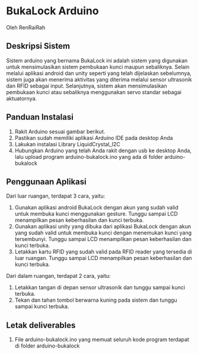 # BukaLock Arduino
Oleh RenRaiRah

## Deskripsi Sistem
Sistem arduino yang bernama BukaLock ini adalah sistem yang digunakan untuk mensimulasikan sistem pembukaan kunci maupun sebaliknya. Selain melalui aplikasi android dan unity seperti yang telah dijelaskan sebelumnya, sistem juga akan menerima aktivitas yang diterima melalui sensor ultrasonik dan RFID sebagai input. Selanjutnya, sistem akan mensimulasikan pembukaan kunci atau sebaliknya menggunakan servo standar sebagai aktuatornya.

## Panduan Instalasi
1. Rakit Arduino sesuai gambar berikut.
2. Pastikan sudah memiliki aplikasi Arduino IDE pada desktop Anda
3. Lakukan instalasi Library LiquidCrystal_I2C
4. Hubungkan Arduino yang telah Anda rakit dengan usb ke desktop Anda, lalu upload program arduino-bukalock.ino yang ada di folder arduino-bukalock

## Penggunaan Aplikasi
Dari luar ruangan, terdapat 3 cara, yaitu:
1. Gunakan aplikasi android BukaLock dengan akun yang sudah valid untuk membuka kunci menggunakan gesture. Tunggu sampai LCD menampilkan pesan keberhasilan dan kunci terbuka.
2. Gunakan aplikasi unity yang dibuka dari aplikasi BukaLock dengan akun yang sudah valid untuk membuka kunci dengan menemukan kunci yang tersembunyi. Tunggu sampai LCD menampilkan pesan keberhasilan dan kunci terbuka.
3. Letakkan kartu RFID yang sudah valid pada RFID reader yang tersedia di luar ruangan. Tunggu sampai LCD menampilkan pesan keberhasilan dan kunci terbuka.

Dari dalam ruangan, terdapat 2 cara, yaitu:
1. Letakkan tangan di depan sensor ultrasonik dan tunggu sampai kunci terbuka.
2. Tekan dan tahan tombol berwarna kuning pada sistem dan tunggu sampai kunci terbuka.

## Letak deliverables
1. File arduino-bukalock.ino yang memuat seluruh kode program terdapat di folder arduino-bukalock